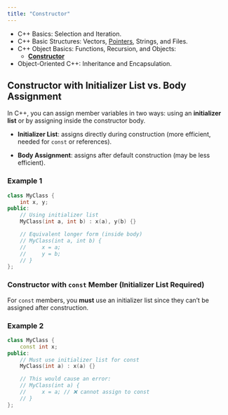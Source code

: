 ```yaml
---
title: "Constructor"
---
```


* C++ Basics: Selection and Iteration.
* C++ Basic Structures: Vectors, [Pointers](./01-Hands-on-Introduction/Code-snippets/Pointers-vs-references.md), Strings, and Files.
* C++ Object Basics: Functions, Recursion, and Objects:
  * **[Constructor](./01-Hands-on-Introduction/Code-snippets/Constructor.md)**
* Object-Oriented C++: Inheritance and Encapsulation.

## Constructor with Initializer List vs. Body Assignment

In C++, you can assign member variables in two ways: using an **initializer list** or by assigning inside the constructor body.

* **Initializer List**: assigns directly during construction (more efficient, needed for `const` or references).

* **Body Assignment**: assigns after default construction (may be less efficient).

### Example 1

```cpp
class MyClass {
    int x, y;
public:
    // Using initializer list
    MyClass(int a, int b) : x(a), y(b) {}

    // Equivalent longer form (inside body)
    // MyClass(int a, int b) {
    //     x = a;
    //     y = b;
    // }
};
```

### Constructor with `const` Member (Initializer List Required)

For `const` members, you **must** use an initializer list since they can’t be assigned after construction.

### Example 2

```cpp
class MyClass {
    const int x;
public:
    // Must use initializer list for const
    MyClass(int a) : x(a) {}

    // This would cause an error:
    // MyClass(int a) {
    //     x = a; // ❌ cannot assign to const
    // }
};
```
